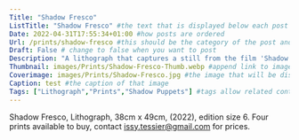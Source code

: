 ```yaml
---
Title: "Shadow Fresco"
ListTitle: "Shadow Fresco" #the text that is displayed below each post on the list pages
Date: 2022-04-31T17:55:34+01:00 #how posts are ordered 
Url: /prints/shadow-fresco #this should be the category of the post and then the file name e.g. /print/printfilename
Draft: False # change to false when you want to post
Description: "A lithograph that captures a still from the film 'Shadow Puppets' made in collaboration with Juanita Santife, dancer, and Marcus Pederson, musician." #Description of the post
Thumbnail: images/Prints/Shadow-Fresco-Thumb.webp #append link to image that will be shown on the list page
Coverimage: images/Prints/Shadow-Fresco.jpg #the image that will be displayed at the top of the post
Caption: test #the caption of that image
Tags: ["Lithograph","Prints","Shadow Puppets"] #tags allow related content to be grouped together, add more by adding a comma to the latest tag
---
```

Shadow Fresco, Lithograph, 38cm x 49cm, (2022), edition size 6. 
Four prints available to buy, contact issy.tessier@gmail.com for prices.
